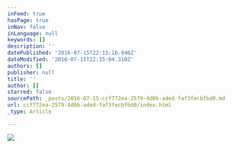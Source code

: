 ```yaml
---
inFeed: true
hasPage: true
inNav: false
inLanguage: null
keywords: []
description: ''
datePublished: '2016-07-15T22:15:16.846Z'
dateModified: '2016-07-15T22:15:04.310Z'
authors: []
publisher: null
title: ''
author: []
starred: false
sourcePath: _posts/2016-07-15-ccf772ea-2579-4d6b-aded-faf3fecbfbd0.md
url: ccf772ea-2579-4d6b-aded-faf3fecbfbd0/index.html
_type: Article

---
```

![](https://the-grid-user-content.s3-us-west-2.amazonaws.com/b7f63730-db3d-4e35-8932-ab6661bf81bd.jpg)